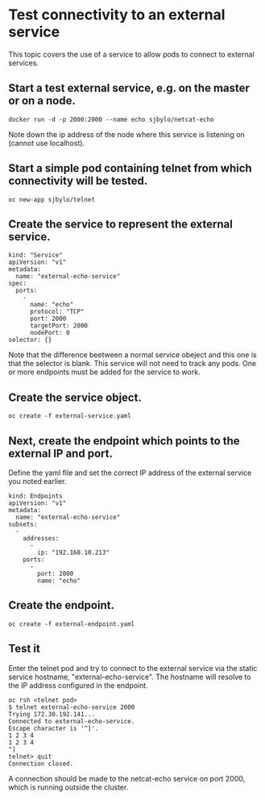 # Test connectivity to an external service

This topic covers the use of a service to allow pods to connect to external services.

## Start a test external service, e.g. on the master or on a node.  

```
docker run -d -p 2000:2000 --name echo sjbylo/netcat-echo
```
Note down the ip address of the node where this service is listening on (cannot use localhost).

## Start a simple pod containing telnet from which connectivity will be tested.

```
oc new-app sjbylo/telnet
```

## Create the service to represent the external service.

```
kind: "Service"
apiVersion: "v1"
metadata:
  name: "external-echo-service"
spec:
  ports:
    -
      name: "echo"
      protocol: "TCP"
      port: 2000
      targetPort: 2000
      nodePort: 0
selector: {}
```
Note that the difference beetween a normal service obeject and this one is that the selector is blank. This service will not need to track any pods.  One or more endpoints must be added for the service to work.

## Create the service object. 

```
oc create -f external-service.yaml
```

## Next, create the endpoint which points to the external IP and port.

Define the yaml file and set the correct IP address of the external service you noted earlier.  

```
kind: Endpoints
apiVersion: "v1"
metadata:
  name: "external-echo-service" 
subsets: 
  -
    addresses:
      -
        ip: "192.168.10.213" 
    ports:
      -
        port: 2000 
        name: "echo"
```

## Create the endpoint. 

```
oc create -f external-endpoint.yaml
```

## Test it

Enter the telnet pod and try to connect to the external service via the static service hostname, "external-echo-service".  The hostname will resolve to the IP address configured in the endpoint. 

```
oc rsh <telnet pod>
$ telnet external-echo-service 2000
Trying 172.30.192.141...
Connected to external-echo-service.
Escape character is '^]'.
1 2 3 4
1 2 3 4
^]
telnet> quit
Connection closed.
```

A connection should be made to the netcat-echo service on port 2000, which is running outside the cluster. 


